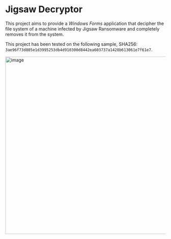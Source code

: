 # Jigsaw Decryptor
This project aims to provide a *Windows Forms* application that decipher the file system of a machine infected by Jigsaw Ransomware and completely removes it from the system.

This project has been tested on the following sample, SHA256: `3ae96f73d805e1d3995253db4d910300d8442ea603737a1428b613061e7f61e7`.

<img width="635" height="558" alt="image" src="https://github.com/user-attachments/assets/91215231-0695-4ef9-9269-e774110e2429" />
